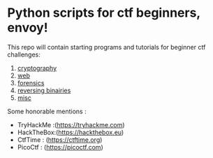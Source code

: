 # Python scripts for ctf beginners, envoy! 

This repo will contain starting programs and tutorials for beginner ctf challenges:
1. [cryptography](crypto)
1. [web](web)
1. [forensics](forensics)
1. [reversing binairies](reversing)
1. [misc](misc)

Some honorable mentions :
- TryHackMe :(https://tryhackme.com)
- HackTheBox:(https://hackthebox.eu)
- CtfTime :  (https://ctftime.org)
- PicoCtf :  (https://picoctf.com)

